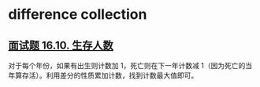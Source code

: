 # difference collection

## [面试题 16.10. 生存人数](../cn/Java/_____16_10_Living_People_LCCI/Solution.java)

对于每个年份，如果有出生则计数加 $1$，死亡则在下一年计数减 $1$（因为死亡的当年算存活）。利用差分的性质累加计数，找到计数最大值即可。
